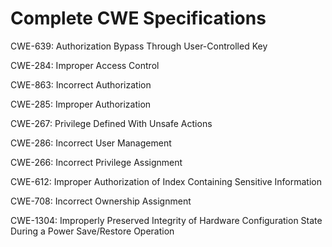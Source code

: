 

# Complete CWE Specifications

CWE-639: Authorization Bypass Through User-Controlled Key

CWE-284: Improper Access Control

CWE-863: Incorrect Authorization

CWE-285: Improper Authorization

CWE-267: Privilege Defined With Unsafe Actions

CWE-286: Incorrect User Management

CWE-266: Incorrect Privilege Assignment

CWE-612: Improper Authorization of Index Containing Sensitive Information

CWE-708: Incorrect Ownership Assignment

CWE-1304: Improperly Preserved Integrity of Hardware Configuration State During a Power Save/Restore Operation